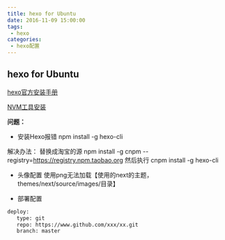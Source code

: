 ```yaml
---
title: hexo for Ubuntu
date: 2016-11-09 15:00:00
tags: 
 - hexo
categories: 
 - hexo配置
---
```


## hexo for Ubuntu

[hexo官方安装手册](https://hexo.io/zh-cn/docs/)

[NVM工具安装](https://www.liquidweb.com/kb/how-to-install-nvm-node-version-manager-for-node-js-on-ubuntu-12-04-lts/)

**问题：**

 - 安装Hexo报错
npm install -g hexo-cli

解决办法：
替换成淘宝的源
npm install -g cnpm --registry=https://registry.npm.taobao.org
然后执行
cnpm install -g hexo-cli

 - 头像配置
使用png无法加载【使用的next的主题，themes/next/source/images/目录】


 - 部署配置
 ```bash
deploy: 
    type: git
    repo: https://www.github.com/xxx/xx.git
    branch: master
```

